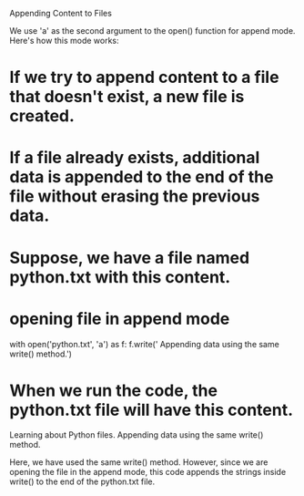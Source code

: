 Appending Content to Files

We use 'a' as the second argument to the open() function for append mode. Here's how this mode works:

# If we try to append content to a file that doesn't exist, a new file is created.

# If a file already exists, additional data is appended to the end of the file without erasing the previous data.

# Suppose, we have a file named python.txt with this content.

# opening file in append mode

with open('python.txt', 'a') as f:
f.write(' Appending data using the same write() method.')

# When we run the code, the python.txt file will have this content.

Learning about Python files. Appending data using the same write() method.

Here, we have used the same write() method. However, since we are opening the file in the append mode, this code appends the strings inside write() to the end of the python.txt file.
